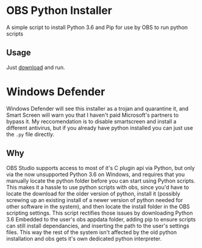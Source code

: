 # OBS Python Installer
A simple script to install Python 3.6 and Pip for use by OBS to run python scripts
## Usage
Just [download](https://github.com/sugoidogo/obs-python-installer/releases/latest) and run.
# Windows Defender
Windows Defender will see this installer as a trojan and quarantine it, and Smart Screen will warn you that I haven't paid Microsoft's partners to bypass it. My reccomendation is to disable smartscreen and install a different antivirus, but if you already have python installed you can just use the `.py` file directly.
## Why
OBS Studio supports access to most of it's C plugin api via Python, but only via the now unsupported Python 3.6 on Windows, and requires that you manually locate the python folder before you can start using Python scripts. This makes it a hassle to use python scripts with obs, since you'd have to locate the download for the older version of python, install it (possibly screwing up an existing install of a newer version of python needed for other software in the system), and then locate the install folder in the OBS scripting settings. This script rectifies those issues by downloading Python 3.6 Embedded to the user's obs appdata folder, adding pip to ensure scripts can still install dependancies, and inserting the path to the user's settings files. This way the rest of the system isn't affected by the old python installation and obs gets it's own dedicated python interpreter.